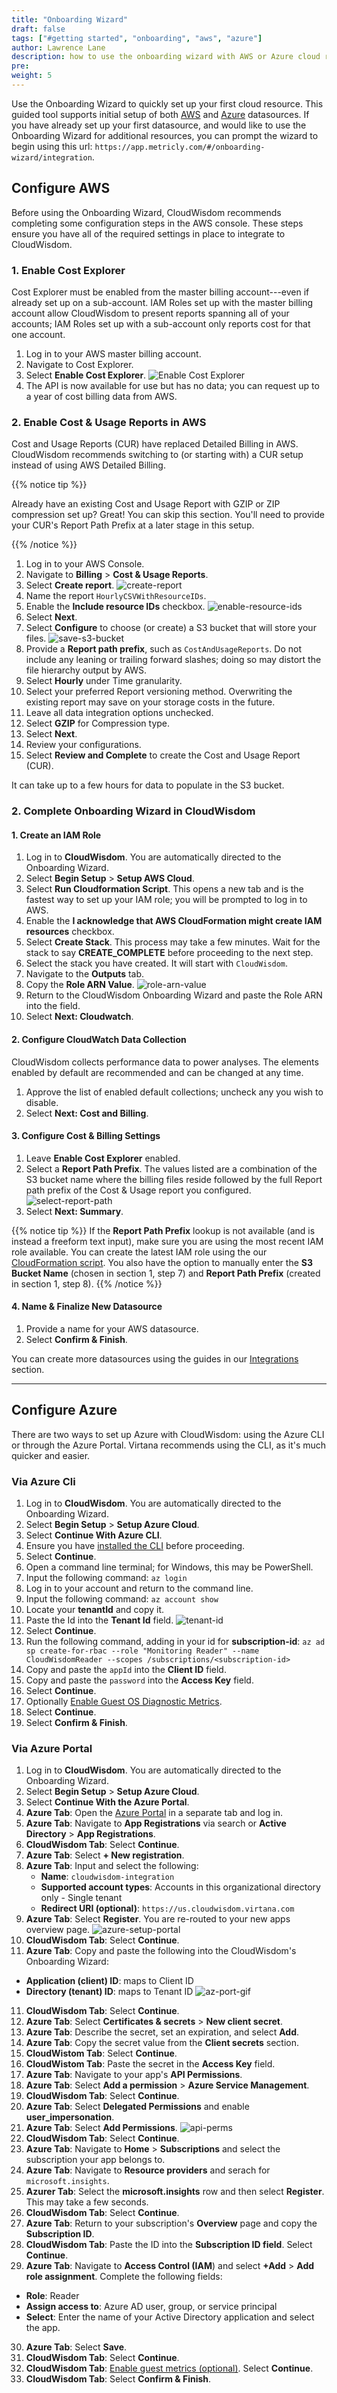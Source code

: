 ```yaml
---
title: "Onboarding Wizard"
draft: false
tags: ["#getting started", "onboarding", "aws", "azure"]
author: Lawrence Lane
description: how to use the onboarding wizard with AWS or Azure cloud resources.
pre:
weight: 5
---
```


Use the Onboarding Wizard to quickly set up your first cloud resource. This guided tool supports initial setup of both [AWS][6] and [Azure][7] datasources. If you have already set up your first datasource, and would like to use the Onboarding Wizard for additional resources, you can prompt the wizard to begin using this url: `https://app.metricly.com/#/onboarding-wizard/integration`.

## Configure AWS

Before using the Onboarding Wizard, CloudWisdom recommends completing some configuration steps in the AWS console. These steps ensure you have all of the required settings in place to integrate to CloudWisdom.

### 1. Enable Cost Explorer
Cost Explorer must be enabled from the master billing account---even if already set up on a sub-account. IAM Roles set up with the master billing account allow CloudWisdom to present reports spanning all of your accounts; IAM Roles set up with a sub-account only reports cost for that one account.

1. Log in to your AWS master billing account.
2. Navigate to Cost Explorer.
3. Select **Enable Cost Explorer**.
![Enable Cost Explorer](/images/aws-integration/enable-cost-explorer.png)
4. The API is now available for use but has no data; you can request up to a year of cost billing data from AWS.

### 2. Enable Cost & Usage Reports in AWS

Cost and Usage Reports (CUR) have replaced Detailed Billing in AWS. CloudWisdom recommends switching to (or starting with) a CUR setup instead of using AWS Detailed Billing.

{{% notice tip %}}

Already have an existing Cost and Usage Report with GZIP or ZIP compression set up? Great! You can skip this section. You'll need to provide your CUR's Report Path Prefix at a later stage in this setup.

{{% /notice %}}

1. Log in to your AWS Console.
2. Navigate to **Billing** > **Cost & Usage Reports**.
3. Select **Create report**.
![create-report](/images/aws-cur/create-report.png)
4. Name the report `HourlyCSVWithResourceIDs`.
5. Enable the **Include resource IDs** checkbox.
![enable-resource-ids](/images/aws-cur/enable-resource-ids.png)
6. Select **Next**.
7. Select **Configure** to choose (or create) a S3 bucket that will store your files.
![save-s3-bucket](/images/aws-cur/save-s3-bucket.png)
8. Provide a **Report path prefix**, such as `CostAndUsageReports`. Do not include any leaning or trailing forward slashes; doing so may distort the file hierarchy output by AWS.
9. Select **Hourly** under Time granularity.
10. Select your preferred Report versioning method. Overwriting the existing report may save on your storage costs in the future.
11. Leave all data integration options unchecked.
12. Select **GZIP** for Compression type.
13. Select **Next**.
14. Review your configurations.
16. Select **Review and Complete** to create the Cost and Usage Report (CUR).

It can take up to a few hours for data to populate in the S3 bucket.


### 2. Complete Onboarding Wizard in CloudWisdom

#### 1. Create an IAM Role

1. Log in to **CloudWisdom**. You are automatically directed to the Onboarding Wizard.
2. Select **Begin Setup** > **Setup AWS Cloud**.
3. Select **Run Cloudformation Script**. This opens a new tab and is the fastest way to set up your IAM role; you will be prompted to log in to AWS.
4. Enable the **I acknowledge that AWS CloudFormation might create IAM resources** checkbox.
5. Select **Create Stack**. This process may take a few minutes. Wait for the stack to say **CREATE_COMPLETE** before proceeding to the next step.
6. Select the stack you have created. It will start with `CloudWisdom`.
7. Navigate to the **Outputs** tab.
8. Copy the **Role ARN Value**.
![role-arn-value](/images/onboarding-wizard/role-arn-value.png)
9. Return to the CloudWisdom Onboarding Wizard and paste the Role ARN into the field.
10. Select **Next: Cloudwatch**.

#### 2. Configure CloudWatch Data Collection

CloudWisdom collects performance data to power analyses. The elements enabled by default are recommended and can be changed at any time.

1. Approve the list of enabled default collections; uncheck any you wish to disable.
2. Select **Next: Cost and Billing**.

#### 3. Configure Cost & Billing Settings

1. Leave **Enable Cost Explorer** enabled.
2. Select a **Report Path Prefix**. The values listed are a combination of the S3 bucket name where the billing files reside followed by the full Report path prefix of the Cost & Usage report you configured.
![select-report-path](/images/onboarding-wizard/select-report-path.png)
3. Select **Next: Summary**.


{{% notice tip %}}
If the **Report Path Prefix** lookup is not available (and is instead a freeform text input), make sure you are using the most recent IAM role available. You can create the latest IAM role using the our [CloudFormation script](/integrations/aws-integration/aws-cloudformation-installation/).
You also have the option to manually enter the **S3 Bucket Name** (chosen in section 1, step 7) and **Report Path Prefix** (created in section 1, step 8).
{{% /notice %}}

#### 4. Name & Finalize New Datasource

1. Provide a name for your AWS datasource.
2. Select **Confirm & Finish**.

You can create more datasources using the guides in our [Integrations][3] section.

---

## Configure Azure

There are two ways to set up Azure with CloudWisdom: using the Azure CLI or through the Azure Portal. Virtana recommends using the CLI, as it's much quicker and easier.

### Via Azure Cli

1. Log in to **CloudWisdom**. You are automatically directed to the Onboarding Wizard.
2. Select **Begin Setup** > **Setup Azure Cloud**.
3. Select **Continue With Azure CLI**.
4. Ensure you have [installed the CLI][4] before proceeding.
5. Select **Continue**.
6. Open a command line terminal; for Windows, this may be PowerShell.
7. Input the following command:
`az login`
8. Log in to your account and return to the command line.
9. Input the following command:
`az account show`
10. Locate your **tenantId** and copy it.
11. Paste the Id into the **Tenant Id** field.
![tenant-id](/images/onboarding-wizard/tenant-id.png)
12. Select **Continue**.
13. Run the following command, adding in your id for **subscription-id**:
`az ad sp create-for-rbac --role "Monitoring Reader" --name CloudWisdomReader --scopes /subscriptions/<subscription-id>`
14. Copy and paste the `appId` into the **Client ID** field.
15. Copy and paste the `password` into the **Access Key** field.
16. Select **Continue**.
17. Optionally [Enable Guest OS Diagnostic Metrics][5].
18. Select **Continue**.
19. Select **Confirm & Finish**.

### Via Azure Portal

1. Log in to **CloudWisdom**. You are automatically directed to the Onboarding Wizard.
2. Select **Begin Setup** > **Setup Azure Cloud**.
3. Select **Continue With the Azure Portal**.
4. **Azure Tab**: Open the [Azure Portal](https://portal.azure.com/) in a separate tab and log in.
5. **Azure Tab**: Navigate to **App Registrations** via search or **Active Directory** > **App Registrations**.
5. **CloudWisdom Tab**: Select **Continue**.
6. **Azure Tab**: Select **+ New registration**.
7. **Azure Tab**: Input and select the following:
   - **Name**: `cloudwisdom-integration`
   - **Supported account types**: Accounts in this organizational directory only - Single tenant
   - **Redirect URI (optional)**: `https://us.cloudwisdom.virtana.com`
8. **Azure Tab**: Select **Register**. You are re-routed to your new apps overview page.
![azure-setup-portal](/images/onboarding-wizard/azure-setup-portal.png)
9. **CloudWisdom Tab**: Select **Continue**.
10. **Azure Tab**: Copy and paste the following into the CloudWisdom's Onboarding Wizard:
   - **Application (client) ID**: maps to Client ID
   - **Directory (tenant) ID**:  maps to Tenant ID
![az-port-gif](/images/onboarding-wizard/az-port-gif.gif)
11. **CloudWisdom Tab**: Select **Continue**.
12. **Azure Tab**: Select **Certificates & secrets** > **New client secret**.
13. **Azure Tab**: Describe the secret, set an expiration, and select **Add**.
14. **Azure Tab**: Copy the secret value from the **Client secrets** section.
15. **CloudWistom Tab**: Select **Continue**.
16. **CloudWistom Tab**: Paste the secret in the **Access Key** field.
17. **Azure Tab**: Navigate to your app's **API Permissions**.
18. **Azure Tab**: Select **Add a permission** > **Azure Service Management**.
19. **CloudWisdom Tab**: Select **Continue**.
20. **Azure Tab**: Select **Delegated Permissions** and enable **user_impersonation**.
21. **Azure Tab**: Select **Add Permissions**.
![api-perms](/images/onboarding-wizard/api-perms.png)
22. **CloudWisdom Tab**: Select **Continue**.
23. **Azure Tab**: Navigate to **Home** > **Subscriptions** and select the subscription your app belongs to.
24. **Azure Tab**: Navigate to **Resource providers** and serach for `microsoft.insights`.
25. **Azurer Tab**: Select the **microsoft.insights** row and then select **Register**. This may take a few seconds.
26. **CloudWisdom Tab**: Select **Continue**.
27. **Azure Tab**: Return to your subscription's **Overview** page and copy the **Subscription ID**.
28. **CloudWisdom Tab**: Paste the ID into the **Subscription ID field**. Select **Continue**.
29. **Azure Tab**: Navigate to **Access Control (IAM**) and select **+Add** > **Add role assignment**. Complete the following fields:
  - **Role**: Reader
  - **Assign access to**: Azure AD user, group, or service principal
  - **Select**: Enter the name of your Active Directory application and select the app.
30. **Azure Tab**: Select **Save**.
31. **CloudWisdom Tab**: Select **Continue**.
32. **CloudWisdom Tab**: [Enable guest metrics (optional)][8]. Select **Continue**.
33. **CloudWisdom Tab**: Select **Confirm & Finish**.


[1]:/integrations/aws-integration/aws-cur/
[2]:/integrations/aws-integration/#prerequisite-enable-cost-explorer
[3]:/integrations/
[4]: https://docs.microsoft.com/en-us/cli/azure/install-azure-cli?view=azure-cli-latest
[5]: /integrations/microsoft-azure/azure-enable-guest-os-diagnostic/
[6]: /getting-started/onboarding-wizard/#configure-aws
[7]: /getting-started/onboarding-wizard/#configure-azure
[8]: /integrations/microsoft-azure/azure-enable-guest-os-diagnostic/
